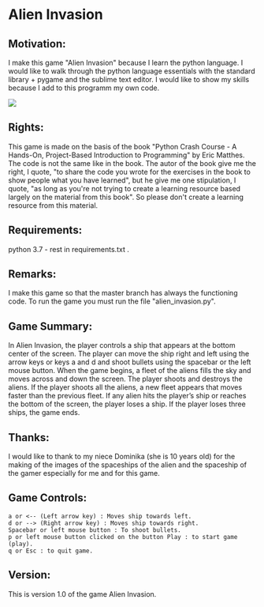 # Alien Invasion

## Motivation:
I make this game "Alien Invasion" because I learn the python 
language. I would like to walk through the python language essentials 
with the standard library + pygame and the sublime text editor. I would 
like to show my skills because I add to this programm my own code. 

<img src="https://github.com/OliverWisn/alien_invasion.git/blob/master/example/demo.gif">

## Rights:
This game is made on the basis of the book "Python Crash Course - 
A Hands-On, Project-Based Introduction to Programming" by Eric Matthes. 
The code is not the same like in the book. The autor of the book give 
me the right, I quote, "to share the code you wrote for the exercises 
in the book to show people what you have learned", but he give me one 
stipulation, I quote, "as long as you're not trying to create 
a learning resource based largely on the material from this book". 
So please don't create a learning resource from this material.

## Requirements: 
python 3.7 - rest in requirements.txt .

## Remarks:
I make this game so that the master branch has always 
the functioning code. To run the game you must run the file
"alien_invasion.py".

## Game Summary:
In Alien Invasion, the player controls a ship that appears at the 
bottom center of the screen. The player can move the ship right and 
left using the arrow keys or keys a and d and shoot bullets using 
the spacebar or the left mouse button. When the game begins, a fleet of 
the aliens fills the sky and moves across and down the screen. 
The player shoots and destroys the aliens. If the player shoots all 
the aliens, a new fleet appears that moves faster than the previous 
fleet. If any alien hits the player’s ship or reaches the bottom of 
the screen, the player loses a ship. If the player loses three ships, 
the game ends.

## Thanks:

I would like to thank to my niece Dominika (she is 10 years old) for 
the making of the images of the spaceships of the alien and 
the spaceship of the gamer especially for me and for this game.

## Game Controls:    
    a or <-- (Left arrow key) : Moves ship towards left.
    d or --> (Right arrow key) : Moves ship towards right.
    Spacebar or left mouse button : To shoot bullets.
    p or left mouse button clicked on the button Play : to start game (play).
    q or Esc : to quit game.

## Version:
This is version 1.0 of the game Alien Invasion.

